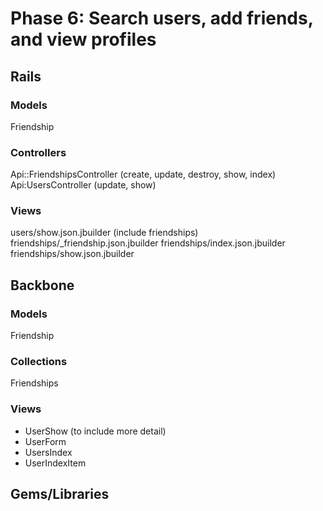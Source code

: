# Phase 6: Search users, add friends, and view profiles

## Rails
### Models
Friendship

### Controllers
Api::FriendshipsController (create, update, destroy, show, index)
Api:UsersController (update, show)

### Views
users/show.json.jbuilder (include friendships)
friendships/\_friendship.json.jbuilder
friendships/index.json.jbuilder
friendships/show.json.jbuilder

## Backbone
### Models
Friendship

### Collections
Friendships

### Views
* UserShow (to include more detail)
* UserForm
* UsersIndex
* UserIndexItem

## Gems/Libraries

